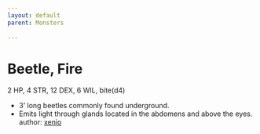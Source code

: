 ```yaml
---
layout: default
parent: Monsters
  
---
```

# Beetle, Fire
2 HP, 4 STR, 12 DEX, 6 WIL, bite(d4)  
- 3’ long beetles commonly found underground.  
- Emits light through glands located in the abdomens and above the eyes.  
author: [xenio](https://xenioinabottle.blogspot.com)

